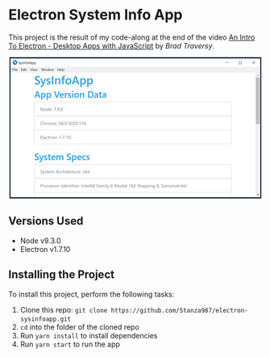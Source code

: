 # Electron System Info App
This project is the result of my code-along at the end of the video [An Intro To Electron - Desktop Apps with JavaScript](https://www.youtube.com/watch?v=mr9Mtm_TRpw) by *Brad Traversy*.

<p align="center">
    <img width="500" height="280" src="./img/homepage.png"><br>
</p>

## Versions Used
* Node v9.3.0
* Electron v1.7.10

## Installing the Project
To install this project, perform the following tasks:

1. Clone this repo: `git clone https://github.com/Stanza987/electron-sysinfoapp.git`
1. `cd` into the folder of the cloned repo
1. Run `yarn install` to install dependencies
1. Run `yarn start` to run the app
